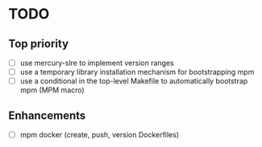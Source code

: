 TODO
====

## Top priority

  * [ ] use mercury-slre to implement version ranges
  * [ ] use a temporary library installation mechanism for bootstrapping mpm
  * [ ] use a conditional in the top-level Makefile to automatically bootstrap mpm (MPM macro)

## Enhancements

  * [ ] mpm docker (create, push, version Dockerfiles)
